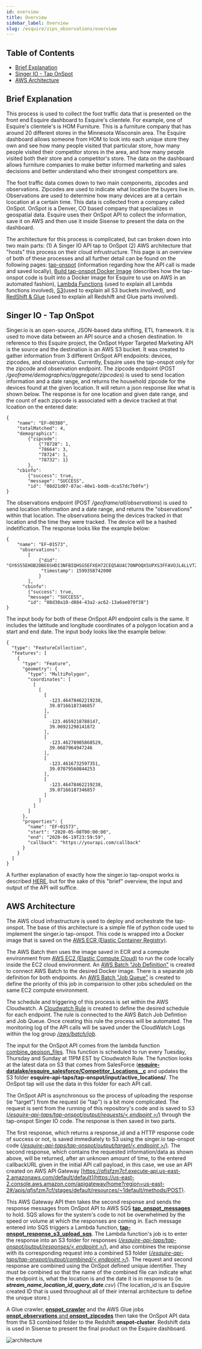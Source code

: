 ```yaml
---
id: overview
title: Overview
sidebar_label: Overview
slug: /esquire/zips_observations/overview
---
```


## Table of Contents 
* [Brief Explanation](#brief-explanation)
* [Singer IO - Tap OnSpot](#singer-io-tap-onspot)
* [AWS Architecture](#aws-architecture)


## Brief Explanation

This process is used to collect the foot traffic data that is presented on the front end Esquire dashboard to Esquire's clientele. For example, one of Esquire's clientele's is HOM Furniture. This is a furniture company that has around 20 different stores in the Minnesota Wisconsin area. The Esquire dashboard allows someone from HOM to look into each unique store they own and see how many people visited that particular store, how many people visited their competitor stores in the area, and how many people visited both their store and a competitor's store. The data on the dashboard allows furniture companies to make better informed marketing and sales decisions and better understand who their strongest competitors are. 

The foot traffic data comes down to two main components, zipcodes and observations. Zipcodes are used to indicate what location the buyers live in. Observations are used to determine how many devices are at a certain lcocation at a certain time. This data is collected from a company called OnSpot. OnSpot is a Denver, CO based company that specializes in geospatial data. Esquire uses their OnSpot API to collect the information, save it on AWS and then use it inside Sisense to present the data on the dashboard. 

The architecture for this process is complicated, but can broken down into two main parts: (1) A Singer IO API tap to OnSpot  (2) AWS architecture that "hosts" this process on their cloud infrustructure. This page is an overview of both of these processes and all further detail can be found on the following pages: [tap-onspot](tap-onspot.md) (information regarding how the API call is made and saved locally), [Build tap-onspot Docker Image](docker-image.md) (describes how the tap-onspot code is built into a Docker image for Esquire to use on AWS in an automated fashion), [Lambda Functions](lambda.md) (used to explain all Lambda functions involved), [S3](s3.md)(used to explain all S3 buckets involved), and [RedShift & Glue](redshift-glue.md) (used to explain all Redshift and Glue parts involved). 


## Singer IO - Tap OnSpot 

Singer.io is an open-source, JSON-based data shifting, ETL framework. It is used to move data between an API source and a chosen destination. In reference to this Esquire project, the OnSpot Hyper Targeted Marketing API is the source and the destination is an AWS S3 bucket. It was created to gather information from 3 different OnSpot API endpoints: devices, zipcodes, and observations. Currently, Esquire uses the tap-onspot only for the zipcode and observation endpoint. The zipcode endpoint (POST */geoframe/demographics/aggregate/zipcodes*) is used to send location information and a date range, and returns the household zipcode for the devices found at the given location. It will return a json response like what is shown below. The response is for one location and given date range, and the count of each zipcode is associated with a device tracked at that lcoation on the entered date:

```
{
	"name": "EF~00380", 
	"totalMatched": 4, 
	"demographics":
		{"zipcode": 
			{"78728": 1, 
			"78664": 3, 
			"78724": 1, 
			"78732": 1}
		}, 
	"cbinfo": 
		{"success": true, 
		"message": "SUCCESS", 
		"id": "08d21d07-87ac-40e1-bdd6-dca57dc7b0fe"}
}
```
The observations endpoint (POST */geoframe/all/observations*) is used to send location information and a date range, and returns the "observations" within that location. The observations being the devices tracked in that location and the time they were tracked. The device will be a hashed indetification. The response looks like the example below:

```
{
	"name": "EF~01573",
	 "observations": 
	 	[
	 		{"did": "GY6S55EHOB2DBE6SHDI3NFBIQHSG5EFXEH72CEQ5AU4C7ONPOQX5UPXS3FFAVOJL4LLVT2FKN5JZ6===",
	 		 "timestamp": 1599358742000
	 		}
	 	],
	  "cbinfo": 
	  	{"success": true, 
	  	"message": "SUCCESS", 
	  	"id": "08d30a10-d884-43a2-ac62-13a6ae070f38"}
}
```

The input body for both of these OnSpot API endpoint calls is the same. It includes the lattitude and longitude coordinates of a polygon location and a start and end date. The input body looks like the example below: 

```
{
  "type": "FeatureCollection",
  "features": [
    {
      "type": "Feature",
      "geometry": {
        "type": "MultiPolygon",
        "coordinates": [
          [
            [
              [
                -123.46478462219238,
                39.07166187346857
              ],
              [
                -123.4659218788147,
                39.06921298141872
              ],
              [
                -123.46278905868529,
                39.0687964947246
              ],
              [
                -123.4616732597351,
                39.07079560844253
              ],
              [
                -123.46478462219238,
                39.07166187346857
              ]
            ]
          ]
        ]
      },
      "properties": {
        "name": "EF~01573",
        "start": "2020-05-08T00:00:00",
        "end": "2020-06-19T23:59:59",
        "callback": "https://yourapi.com/callback"
      }
    }
  ]
}
```

A further explanation of exactly how the singer.io tap-onspot works is described [HERE](tap-onspot.md), but for the sake of this "brief" overview, the input and output of the API will suffice.


## AWS Architecture

The AWS cloud infrastructure is used to deploy and orchestrate the tap-onspot. The base of this architecture is a simple file of python code used to implement the singer.io tap-onspot. This code is wrapped into a Docker image that is saved on the [AWS ECR (Elastic Container Registry)](https://us-east-2.console.aws.amazon.com/ecr/repositories/private/646976236542/esquire/onspot?region=us-east-2). 

The AWS Batch then uses the image saved in ECR and a compute environment from [AWS EC2 (Elastic Compute Cloud)](https://us-east-2.console.aws.amazon.com/batch/v2/home?region=us-east-2#compute-environments/detail/arn:aws:batch:us-east-2:646976236542:compute-environment/onspot-tap-2) to run the code locally inside the EC2 cloud environment. An [AWS Batch "Job Definition"](https://us-east-2.console.aws.amazon.com/batch/v2/home?region=us-east-2#job-definition) is created to connect AWS Batch to the desired Docker image. There is a separate job definition for both endpoints. An [AWS Batch "Job Queue"](https://us-east-2.console.aws.amazon.com/batch/v2/home?region=us-east-2#queues) is created to define the priority of this job in comparision to other jobs scheduled on the same EC2 compute environment.

The schedule and triggering of this process is set within the AWS Cloudwatch. A [Cloudwatch Rule](https://us-east-2.console.aws.amazon.com/cloudwatch/home?region=us-east-2#rules:) is created to define the desired schedule for each endpoint. The rule is connected to the AWS Batch Job Defintion and Job Queue. Once creating this rule the process will be automated. The monitoring log of the API calls will be saved under the CloudWatch Logs within the log group [*/aws/batch/job*](https://us-east-2.console.aws.amazon.com/cloudwatch/home?region=us-east-2#logsV2:log-groups/log-group/$252Faws$252Fbatch$252Fjob).

The input for the OnSpot API comes from the lambda function [combine_geojson_files](https://us-east-2.console.aws.amazon.com/lambda/home?region=us-east-2#/functions/combine_geojson_files?tab=configuration). This function is scheduled to run every Tuesday, Thursday and Sunday at 11PM EST by Cloudwatch Rule. The function looks at the latest data on S3 that comes from SalesForce ([**esquire-datalake/esquire_salesforce/Competitor_Locations__c**](https://s3.console.aws.amazon.com/s3/buckets/esquire-datalake?region=us-east-2&prefix=esquire_salesforce/Competitor_Locations__c/&showversions=false) and updates the S3 folder **esquire-api-taps/tap-onspot/input/active_locations/**. The OnSpot tap will use the data in this folder for each API call.

The OnSpot API is asynchronous so the process of uploading the response (ie "target") from the request (ie "tap") is a bit more complicated. The request is sent from the running of this repository's code and is saved to S3 [(*/esquire-api-taps/tap-onspot/output/requests/< endpoint >/*)](https://s3.console.aws.amazon.com/s3/buckets/esquire-api-taps?region=us-east-2&prefix=tap-onspot/output/requests/&showversions=false) through the tap-onspot Singer IO code. The response is then saved in two parts.

The first response, which returns a response_id and a HTTP response code of success or not, is saved immediately to S3 using the singer.io tap-onspot code [(*/esquire-api-taps/tap-onspot/output/target/< endpoint >/*)](https://s3.console.aws.amazon.com/s3/buckets/esquire-api-taps?region=us-east-2&prefix=tap-onspot/output/target/&showversions=false). The second response, which contains the requested information/data as shown above, will be returned, after an unknown amount of time, to the entered callbackURL given in the initial API call payload, in this case, we use an API created on AWS API Gateway [https://qfisfzm7cf.execute-api.us-east-2.amazonaws.com/default/default](https://us-east-2.console.aws.amazon.com/apigateway/home?region=us-east-2#/apis/qfisfzm7cf/stages/default/resources/~1default/methods/POST).

This AWS Gateway API then takes the second response and sends the response messages from OnSpot API to AWS SQS [**tap_onspot_messages**](https://us-east-2.console.aws.amazon.com/sqs/v2/home?region=us-east-2#/queues/https%3A%2F%2Fsqs.us-east-2.amazonaws.com%2F646976236542%2Ftap_onspot_messages) to hold. SQS allows for the system's code to not be overwhelmed by the speed or volume at which the responses are coming in. Each message entered into SQS triggers a Lambda function, [**tap-onspot_response_s3_upload_sqs**](https://us-east-2.console.aws.amazon.com/lambda/home?region=us-east-2#/functions/tap-onspot_response_s3_upload_sqs?tab=configuration). The Lambda function's job is to enter the response into an S3 folder for responses [(*/esquire-api-taps/tap-onspot/output/responses/< endpoint >/*)](https://s3.console.aws.amazon.com/s3/buckets/esquire-api-taps?region=us-east-2&prefix=tap-onspot/output/responses/&showversions=false), and also combines the response with its corresponding request into a combined S3 folder [(*/esquire-api-taps/tap-onspot/output/combined/< endpoint >/*)](https://s3.console.aws.amazon.com/s3/buckets/esquire-api-taps?region=us-east-2&prefix=tap-onspot/output/combined/&showversions=false). The request and second response are combined using the OnSpot defined unique identifier. They must be combined so that the name of the combined file can indicate what the endpoint is, what the location is and the date it is in response to (ie. ***stream\_name**\_**location\_id**\_**query_date**.csv*) (The location_id is an Esquire created ID that is used throughout all of their internal architecture to define the unique store.) 

A Glue crawler, [**onspot_crawler**](https://us-east-2.console.aws.amazon.com/glue/home?region=us-east-2#crawler:name=onspot_crawler) and the AWS Glue jobs [**onspt_observations** and **onspot_zipcodes**](https://us-east-2.console.aws.amazon.com/glue/home?region=us-east-2#etl:tab=jobs) then take the OnSpot API data from the S3 combined folder to the Redshift **onspot-cluster**. Redshift data is used in Sisense to present the final product on the Esquire dashboard.



![architecture](https://raw.githubusercontent.com/Esquire-Media/tap-onspot/master/onspot_infrastructure_diagram.png?token=ARAJ3SJZ5YDEBF6H5PEPXIDAFKPRC)
